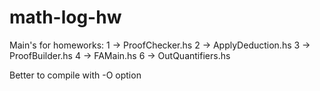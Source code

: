 math-log-hw
===========

Main's for homeworks:
1 -> ProofChecker.hs
2 -> ApplyDeduction.hs
3 -> ProofBuilder.hs
4 -> FAMain.hs
6 -> OutQuantifiers.hs

Better to compile with -O option
